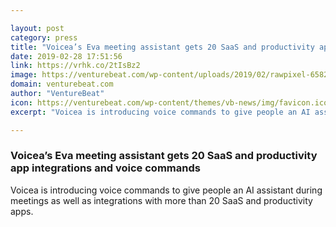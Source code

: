 ```yaml
---

layout: post
category: press
title: "Voicea’s Eva meeting assistant gets 20 SaaS and productivity app integrations and voice commands"
date: 2019-02-28 17:51:56
link: https://vrhk.co/2tIsBz2
image: https://venturebeat.com/wp-content/uploads/2019/02/rawpixel-658248-unsplash.jpg?w=1200&strip=all
domain: venturebeat.com
author: "VentureBeat"
icon: https://venturebeat.com/wp-content/themes/vb-news/img/favicon.ico
excerpt: "Voicea is introducing voice commands to give people an AI assistant during meetings as well as integrations with more than 20 SaaS and productivity apps."

---
```


### Voicea’s Eva meeting assistant gets 20 SaaS and productivity app integrations and voice commands

Voicea is introducing voice commands to give people an AI assistant during meetings as well as integrations with more than 20 SaaS and productivity apps.